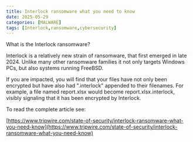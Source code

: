 ```yaml
---
title: Interlock ransomware what you need to know
date: 2025-05-29
categories: [MALWARE]
tags: [Interlock,ransomware,cybersecurity]
---
```


What is the Interlock ransomware?

Interlock is a relatively new strain of ransomware, that first emerged in late 2024. Unlike many other ransomware families it not only targets Windows PCs, but also systems running FreeBSD.

If you are impacted, you will find that your files have not only been encrypted but have also had ".interlock" appended to their filenames. For example, a file named report.xlsx would become report.xlsx.interlock, visibly signaling that it has been encrypted by Interlock.

To read the complete article see:

[https://www.tripwire.com/state-of-security/interlock-ransomware-what-you-need-know](https://www.tripwire.com/state-of-security/interlock-ransomware-what-you-need-know)